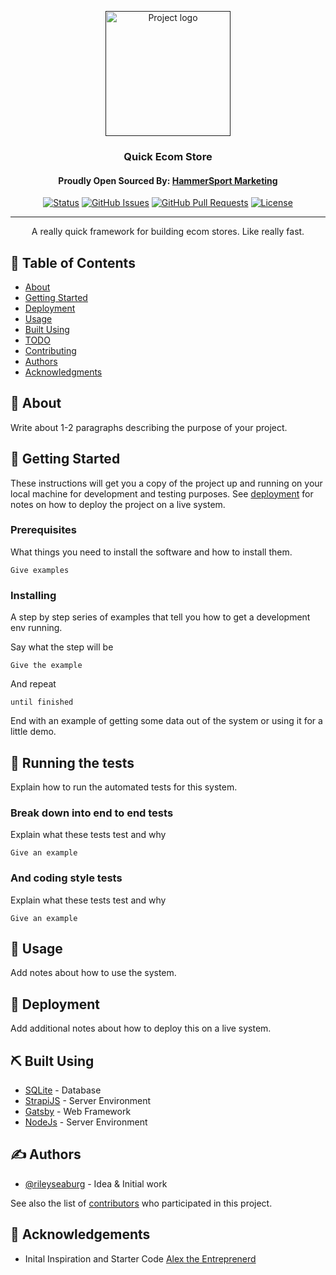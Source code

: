<p align="center">
  <a href="" rel="noopener">
 <img width=200px height=200px src="https://i.imgur.com/A6Sqw5O.jpg" alt="Project logo"></a>

<h3 align="center">Quick Ecom Store</h3>
<h4 align="center">Proudly Open Sourced By: <a href="https://hammersportmarketing.com">HammerSport Marketing</a></h4>

<div align="center">

[![Status](https://img.shields.io/badge/status-active-success.svg)]()
[![GitHub Issues](https://img.shields.io/github/issues/RileySeaburg/quick-ecom-store.svg)](https://github.com/RileySeaburg/quick-ecom-store/issues)
[![GitHub Pull Requests](https://img.shields.io/github/issues-pr/RileySeaburg/quick-ecom-store.svg)](https://github.com/RileySeaburg/quick-ecom-store/pulls)
[![License](https://img.shields.io/badge/license-MIT-blue.svg)](/LICENSE)

</div>

---

<p align="center"> A really quick framework for building ecom stores. Like really fast.
    <br> 
</p>

## 📝 Table of Contents

- [About](#about)
- [Getting Started](#getting_started)
- [Deployment](#deployment)
- [Usage](#usage)
- [Built Using](#built_using)
- [TODO](../TODO.md)
- [Contributing](../CONTRIBUTING.md)
- [Authors](#authors)
- [Acknowledgments](#acknowledgement)

## 🧐 About <a name = "about"></a>

Write about 1-2 paragraphs describing the purpose of your project.

## 🏁 Getting Started <a name = "getting_started"></a>

These instructions will get you a copy of the project up and running on your local machine for development and testing purposes. See [deployment](#deployment) for notes on how to deploy the project on a live system.

### Prerequisites

What things you need to install the software and how to install them.

```
Give examples
```

### Installing

A step by step series of examples that tell you how to get a development env running.

Say what the step will be

```
Give the example
```

And repeat

```
until finished
```

End with an example of getting some data out of the system or using it for a little demo.

## 🔧 Running the tests <a name = "tests"></a>

Explain how to run the automated tests for this system.

### Break down into end to end tests

Explain what these tests test and why

```
Give an example
```

### And coding style tests

Explain what these tests test and why

```
Give an example
```

## 🎈 Usage <a name="usage"></a>

Add notes about how to use the system.

## 🚀 Deployment <a name = "deployment"></a>

Add additional notes about how to deploy this on a live system.

## ⛏️ Built Using <a name = "built_using"></a>

- [SQLite](https://www.sqlite.org/) - Database
- [StrapiJS](https://strapi.io/) - Server Environment
- [Gatsby](https://gatsbyjs.com/) - Web Framework
- [NodeJs](https://nodejs.org/en/) - Server Environment

## ✍️ Authors <a name = "authors"></a>

- [@rileyseaburg](https://github.com/rileyseaburg) - Idea & Initial work

See also the list of [contributors](https://github.com/RileySeaburg/quick-ecom-store/contributors) who participated in this project.

## 🎉 Acknowledgements <a name = "acknowledgement"></a>
- Inital Inspiration and Starter Code <a href="https://www.youtube.com/channel/UCMguCMq25nEqlHlr17iINNw">Alex the Entreprenerd</a>
